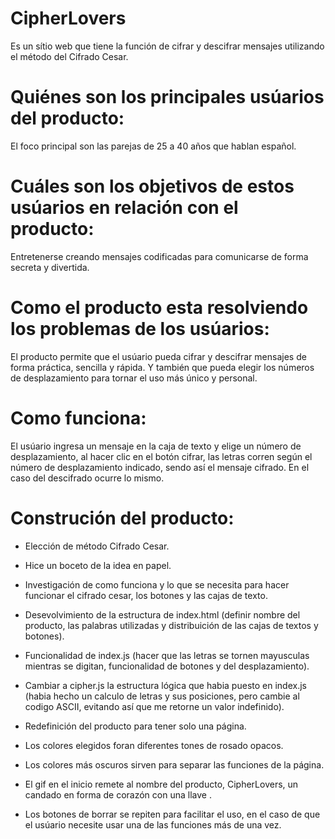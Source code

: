 

# CipherLovers

Es un sítio web que tiene la función de cifrar y descifrar mensajes utilizando el método del Cifrado Cesar.


# Quiénes son los principales usúarios del producto:

El foco principal son las parejas de 25 a 40 años que hablan español.


# Cuáles son los objetivos de estos usúarios en relación con el producto:

Entretenerse creando mensajes codificadas para comunicarse de forma secreta y divertida.


# Como el producto esta resolviendo los problemas de los usúarios:

El producto permite que el usúario pueda cifrar y descifrar mensajes de forma práctica, sencilla y rápida. Y también que pueda elegir los números de desplazamiento para tornar el uso más único y personal.


# Como funciona:

El usúario ingresa un mensaje en la caja de texto y elige un número de desplazamiento, al hacer clic en el botón cifrar, las letras corren según el número de desplazamiento indicado, sendo así el mensaje cifrado. En el caso del descifrado ocurre lo mismo.


# Construción del producto:

* Elección de método Cifrado Cesar.

* Hice un boceto de la idea en papel.

* Investigación de como funciona y lo que se necesita para hacer funcionar el cifrado cesar, los botones y las cajas de texto.
  
* Desevolvimiento de la estructura de index.html (definir nombre del producto, las palabras utilizadas y distribuición de las cajas de textos y botones).

* Funcionalidad de index.js (hacer que las letras se tornen mayusculas mientras se digitan, funcionalidad de botones y del desplazamiento).

* Cambiar a cipher.js la estructura lógica que habia puesto en index.js (habia hecho un calculo de letras y sus posiciones, pero cambie al codigo ASCII, evitando así que me retorne un valor indefinido).

* Redefinición del producto para tener solo una página.

* Los colores elegidos foran diferentes tones de rosado opacos.

* Los colores más oscuros sirven para separar las funciones de la página.

* El gif en el inicio remete al nombre del producto, CipherLovers, un candado en forma de corazón con una llave .

* Los botones de borrar se repiten para facilitar el uso, en el caso de que el usúario necesite usar una de las funciones más de una vez.

###













